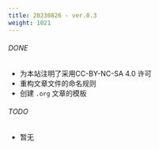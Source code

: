 ```yaml
---
title: 20230826 - ver.0.3 
weight: 1021
---
```


###### DONE
- 为本站注明了采用CC-BY-NC-SA 4.0 许可
- 重构文章文件的命名规则
- 创建 `.org` 文章的模板

###### TODO
- 暂无